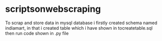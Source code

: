 # scriptsonwebscraping
To scrap and store data in mysql database i firstly created schema named indiamart, in that i created table which i have shown in tocreatetable.sql
then run code shown in .py file 
